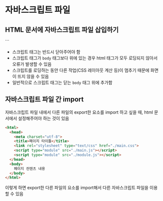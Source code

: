 # 자바스크립트 파일 
## HTML 문서에 자바스크립트 파일 삽입하기
<script> 태그를 사용해 원하는 파일을 html 문서에 삽입할 수 있음
```html
<html>
  <head>
    <meta charset="utf-8">
    <title>페이지 타이틀</title>
    <link rel="stylesheet" type="text/css" href="./main.css">
  </head>
  <body>
    페이지 컨텐츠 내용
    <script type="module" src="./main.js"></script>
  </body>
</html>
```

* 스크립트 태그는 반드시 닫아주어야 함
* 스크립트 태그가 `body` 태그보다 위에 있는 경우 html 태그가 모두 로딩되지 않아서 오류가 발생할 수 있음
* 스크립트를 로딩하는 동안 다른 작업(CSS 레이아웃 계산 등)이 멈추기 때문에 화면이 뜨지 않을 수 있음
* 일반적으로 스크립트 태그는 닫는 `body` 태그 위에 추가함

## 자바스크립트 파일 간 import
자바스크립트 파일 내에서 다른 파일의 export한 요소를 import 하고 싶을 때, html 문서에서 설정해주어야 하는 것이 있음

```html
<html>
  <head>
    <meta charset="utf-8">
    <title>페이지 타이틀</title>
    <link rel="stylesheet" type="text/css" href="./main.css">
    <script type="module" src="./main.js"></script>
    <script type="module" src="./module.js"></script>
  </head>
  <body>
    페이지 컨텐츠 내용
  </body>
</html>
```

이렇게 하면 export한 다른 파일의 요소를 import해서 다른 자바스크립트 파일을 이용할 수 있음
